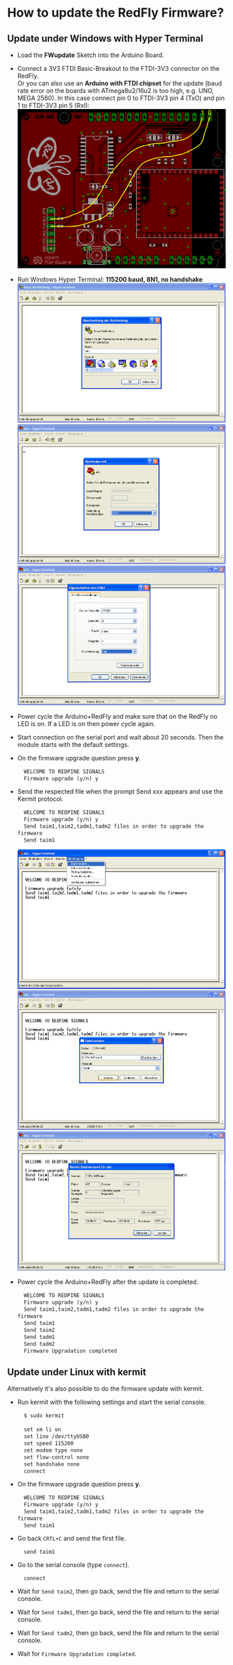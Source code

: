 # How to update the RedFly Firmware?


## Update under Windows with Hyper Terminal

* Load the **FWupdate** Sketch into the Arduino Board.

* Connect a 3V3 FTDI Basic-Breakout to the FTDI-3V3 connector on the RedFly.<br>
  Or you can also use an **Arduino with FTDI chipset** for the update
  (baud rate error on the boards with ATmega8u2/16u2 is too high, e.g. UNO, MEGA 2560).
  In this case connect pin 0 to FTDI-3V3 pin 4 (TxO) and pin 1 to FTDI-3V3 pin 5 (RxI):<br>
  ![RedFly-Shield](https://github.com/watterott/RedFly-Shield/raw/master/firmware/update_guide/fw_redfly.png)

* Run Windows Hyper Terminal: **115200 baud, 8N1, no handshake**<br>
  ![HTerm](https://github.com/watterott/RedFly-Shield/raw/master/firmware/update_guide/fw_hterm1.png)
  ![HTerm](https://github.com/watterott/RedFly-Shield/raw/master/firmware/update_guide/fw_hterm2.png)
  ![HTerm](https://github.com/watterott/RedFly-Shield/raw/master/firmware/update_guide/fw_hterm3.png)

* Power cycle the Arduino+RedFly and make sure that on the RedFly no LED is on. If a LED is on then power cycle again.

* Start connection on the serial port and wait about 20 seconds. Then the module starts with the default settings.

* On the firmware upgrade question press **y**.

        WELCOME TO REDPINE SIGNALS
        Firmware upgrade (y/n) y

* Send the respected file when the prompt Send xxx appears and use the Kermit protocol.

        WELCOME TO REDPINE SIGNALS
        Firmware upgrade (y/n) y
        Send taim1,taim2,tadm1,tadm2 files in order to upgrade the firmware
        Send taim1

  ![HTerm](https://github.com/watterott/RedFly-Shield/raw/master/firmware/update_guide/fw_hterm4.png)
  ![HTerm](https://github.com/watterott/RedFly-Shield/raw/master/firmware/update_guide/fw_hterm5.png)
  ![HTerm](https://github.com/watterott/RedFly-Shield/raw/master/firmware/update_guide/fw_hterm6.png)

* Power cycle the Arduino+RedFly after the update is completed.

        WELCOME TO REDPINE SIGNALS
        Firmware upgrade (y/n) y
        Send taim1,taim2,tadm1,tadm2 files in order to upgrade the firmware
        Send taim1
        Send taim2
        Send tadm1
        Send tadm2
        Firmware Upgradation completed


## Update under Linux with kermit

Alternatively it's also possible to do the firmware update with kermit.

* Run kermit with the following settings and start the serial console.

        $ sudo kermit
        
        set xm li on
        set line /dev/ttyUSB0
        set speed 115200
        set modem type none
        set flow-control none
        set handshake none
        connect

* On the firmware upgrade question press **y**.

        WELCOME TO REDPINE SIGNALS
        Firmware upgrade (y/n) y
        Send taim1,taim2,tadm1,tadm2 files in order to upgrade the firmware
        Send taim1

* Go back ```CRTL+C``` and send the first file.

        send taim1

* Go to the serial console (type ```connect```).

        connect

* Wait for ```Send taim2```, then go back, send the file and return to the serial console.

* Wait for ```Send tadm1```, then go back, send the file and return to the serial console.

* Wait for ```Send tadm2```, then go back, send the file and return to the serial console.

* Wait for ```Firmware Upgradation completed```.
